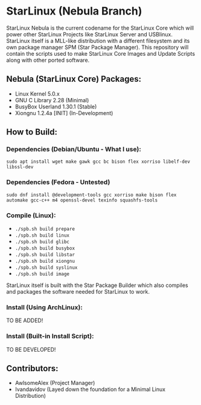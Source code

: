 # StarLinux (Nebula Branch)
StarLinux Nebula is the current codename for the StarLinux Core which will power other StarLinux Projects like StarLinux Server and USBlinux. StarLinux itself is a MLL-like distribution with a different filesystem and its own package manager SPM (Star Package Manager). This repository will contain the scripts used to make StarLinux Core Images and Update Scripts along with other ported software.

## Nebula (StarLinux Core) Packages:
* Linux Kernel 5.0.x
* GNU C Library 2.28 (Minimal) 
* BusyBox Userland 1.30.1 (Stable)
* Xiongnu 1.2.4a [INIT] (In-Development)

## How to Build:
### Dependencies (Debian/Ubuntu - What I use):
`sudo apt install wget make gawk gcc bc bison flex xorriso libelf-dev libssl-dev`

### Dependencies (Fedora - Untested)
`sudo dnf install @development-tools gcc xorriso make bison flex automake gcc-c++ m4 openssl-devel texinfo squashfs-tools`

### Compile (Linux):
* `./spb.sh build prepare`
* `./spb.sh build linux`
* `./spb.sh build glibc`
* `./spb.sh build busybox`
* `./spb.sh build libstar`
* `./spb.sh build xiongnu`
* `./spb.sh build syslinux`
* `./spb.sh build image`

StarLinux itself is built with the Star Package Builder which also compiles and packages the software needed for StarLinux to work.

### Install (Using ArchLinux):
TO BE ADDED!

### Install (Built-in Install Script):
TO BE DEVELOPED!

## Contributors:
* AwlsomeAlex (Project Manager)
* Ivandavidov (Layed down the foundation for a Minimal Linux Distribution)

